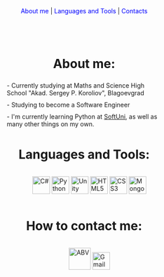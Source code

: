 <div style="display: flex;flex-flow: column wrap;align-items: center;">
        <header>
            <nav>
                <a href="#abt" style="display:inline;text-decoration:none;color:blue;" onMouseOver="this.style.color='red';this.style.border='1px solid red'" onMouseLeave="this.style.color='blue';this.style.border='none'">About me</a>
                <p style="display:inline;"> | </p>
                <a href="#langs" style="display:inline;text-decoration:none;color:blue;" onMouseOver="this.style.color='red';this.style.border='1px solid red'" onMouseLeave="this.style.color='blue';this.style.border='none'">Languages and Tools</a>
                <p style="display:inline;"> | </p>
                <a href="#contact" style="display:inline;text-decoration:none;color:blue;" onMouseOver="this.style.color='red';this.style.border='1px solid red'" onMouseLeave="this.style.color='blue';this.style.border='none'">Contacts</a>
            </nav>
        </header>
        <h1 id="abt">About me:</h1>
        <div id="abt-desc" style="display:flex;flex-wrap:wrap;align-items:center;width:70%;">
            <p style="margin-top:5px;margin-bottom:5px;">- Currently studying at Maths and Science High School "Akad. Sergey P. Koroliov", Blagoevgrad</p>
            <p style="margin-top:5px;margin-bottom:5px;">- Studying to become a Software Engineer</p>
            <p style="margin-top:5px;margin-bottom:5px;">- I'm currently learning Python at <a href="https://softuni.bg/">SoftUni</a>, as well as many other things on my own.</p>
        </div>
        <h1 id="langs">Languages and Tools:</h1>
        <ul style="list-style-type: none;">
            <li style="display: inline;"><img src="https://cdn.jsdelivr.net/gh/devicons/devicon/icons/csharp/csharp-original.svg" title="C#" alt="C#" style="width:40px;height:40px;" /></li>
            <li style="display: inline;"><img src="https://cdn.jsdelivr.net/gh/devicons/devicon/icons/python/python-original-wordmark.svg" title="Python" alt="Python" style="width:40px;height:40px;" /></li>
            <li style="display: inline;"><img src="https://cdn.jsdelivr.net/gh/devicons/devicon/icons/unity/unity-original.svg" title="Unity" alt="Unity" style="width:40px;height:40px;" /></li>
            <li style="display: inline;"><img src="https://cdn.jsdelivr.net/gh/devicons/devicon/icons/html5/html5-original-wordmark.svg" title="HTML5" alt="HTML5" style="width:40px;height:40px;" /></li>
            <li style="display: inline;"><img src="https://cdn.jsdelivr.net/gh/devicons/devicon/icons/css3/css3-original-wordmark.svg" title="CSS3" alt="CSS3" style="width:40px;height:40px;" /></li>
            <li style="display: inline;"><img src="https://cdn.jsdelivr.net/gh/devicons/devicon/icons/mongodb/mongodb-original-wordmark.svg" title="MongoDB" alt="MongoDB" style="width:40px;height:40px;" /></li>
        </ul>
        <h1 id="contact">How to contact me:</h1>
        <ul style="align-content:center">
            <li style="display: inline;"><a href="mailto::marcello_k@abv.bg"><img src="https://blog.abv.bg/wp-content/uploads/2009/2011/01/abv-logo.png" style="width:50px" alt="ABV" style="height:70px;" /></a></li>
            <li style="display: inline;"><a href="mailto::marcello30032005@gmail.com"><img src="https://th.bing.com/th?id=ODLS.5e7ae0d8-1132-4a2a-8aa8-cb76156d41b8&w=32&h=32&qlt=90&pcl=fffffa&o=6&pid=1.2" alt="Gmail" style="width:40px;height:40px;" /></a></li>
        </ul>
        <footer></footer>
    </div>
